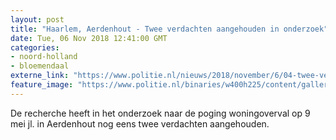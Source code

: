```yaml
---
layout: post
title: "Haarlem, Aerdenhout - Twee verdachten aangehouden in onderzoek"
date: Tue, 06 Nov 2018 12:41:00 GMT
categories: 
- noord-holland 
- bloemendaal 
externe_link: "https://www.politie.nl/nieuws/2018/november/6/04-twee-verdachten-aangehouden-in-onderzoek.html"
feature_image: "https://www.politie.nl/binaries/w400h225/content/gallery/politie/nieuws/2018/juni/04-nh/img_20180708_160636.jpg"
---
```


De recherche heeft in het onderzoek naar de poging woningoverval op 9 mei jl. in Aerdenhout nog eens twee verdachten aangehouden.
